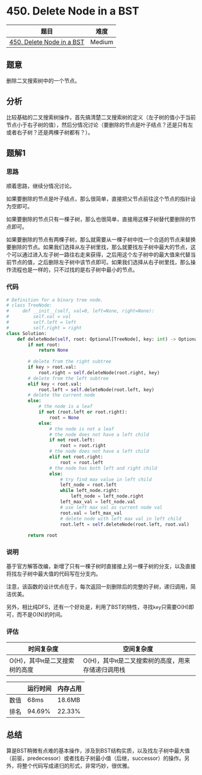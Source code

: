 # 450. Delete Node in a BST

| 题目 | 难度 |
| ---- | ---- |
| [450. Delete Node in a BST](https://leetcode.com/problems/delete-node-in-a-bst/) | Medium |

## 题意

删除二叉搜索树中的一个节点。

## 分析

比较基础的二叉搜索树操作，首先搞清楚二叉搜索树的定义（左子树的值小于当前节点小于右子树的值），然后分情况讨论（要删除的节点是叶子结点？还是只有左或者右子树？还是两棵子树都有？）。

## 题解1

### 思路

顺着思路，继续分情况讨论。

如果要删除的节点是叶子结点，那么很简单，直接把父节点前往这个节点的指针设为空即可。

如果要删除的节点只有一棵子树，那么也很简单，直接用这棵子树替代要删除的节点即可。

如果要删除的节点有两棵子树，那么就需要从一棵子树中找一个合适的节点来替换要删除的节点。如果我们选择从左子树里找，那么就要找左子树中最大的节点，这个可以通过进入左子树一路往右走来获得，之后用这个左子树中的最大值来代替当前节点的值，之后删除左子树中该节点即可。如果我们选择从右子树里找，那么操作流程也是一样的，只不过找的是右子树中最小的节点。

### 代码

```python
# Definition for a binary tree node.
# class TreeNode:
#     def __init__(self, val=0, left=None, right=None):
#         self.val = val
#         self.left = left
#         self.right = right
class Solution:
    def deleteNode(self, root: Optional[TreeNode], key: int) -> Optional[TreeNode]:
        if not root:
            return None
        
        # delete from the right subtree
        if key > root.val:
            root.right = self.deleteNode(root.right, key)
        # delete from the left subtree
        elif key < root.val:
            root.left = self.deleteNode(root.left, key)
        # delete the current node
        else:
            # the node is a leaf
            if not (root.left or root.right):
                root = None
            else:
                # the node is not a leaf
                # the node does not have a left child
                if not root.left:
                    root = root.right
                # the node does not have a left child
                elif not root.right:
                    root = root.left
                # the node has both left and right child
                else:
                    # try find max value in left child
                    left_node = root.left
                    while left_node.right:
                        left_node = left_node.right
                    left_max_val = left_node.val
                    # use left max val as current node val
                    root.val = left_max_val
                    # delete node with left max val in left child
                    root.left = self.deleteNode(root.left, root.val)
                        
        return root
```

### 说明

基于官方解答改编，新增了只有一棵子树时直接接上另一棵子树的分支，以及直接将找左子树中最大值的代码写在分支内。

注意，该函数的设计优点在于，每次返回一刻删除后的完整的子树，递归调用，简洁优美。

另外，相比纯DFS，还有一个好处是，利用了BST的特性，寻找`key`只需要O(H)即可，而不是O(N)的时间。

### 评估

| 时间复杂度 | 空间复杂度 |
| ---- | ---- |
| O(H)，其中`H`是二叉搜索树的高度 | O(H)，其中`H`是二叉搜索树的高度，用来存储递归调用栈 |

| | 运行时间 | 内存占用 |
| ---- | ---- | ---- |
| 数值 | 68ms | 18.6MB |
| 排名 | 94.69% | 22.33% |

## 总结

算是BST稍微有点难的基本操作，涉及到BST结构实质，以及找左子树中最大值（前驱，predecessor）或者找右子树最小值（后继，successor）的操作。另外，将整个代码写成递归的形式，非常巧妙，很优雅。
